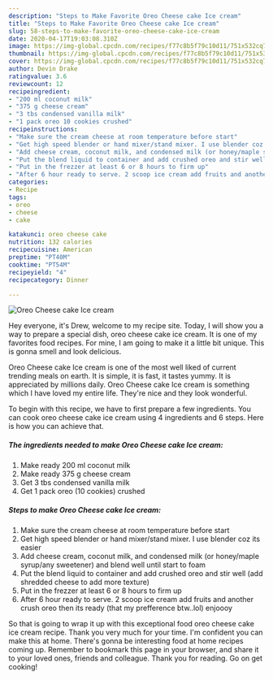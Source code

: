 ```yaml
---
description: "Steps to Make Favorite Oreo Cheese cake Ice cream"
title: "Steps to Make Favorite Oreo Cheese cake Ice cream"
slug: 58-steps-to-make-favorite-oreo-cheese-cake-ice-cream
date: 2020-04-17T19:03:08.310Z
image: https://img-global.cpcdn.com/recipes/f77c8b5f79c10d11/751x532cq70/oreo-cheese-cake-ice-cream-recipe-main-photo.jpg
thumbnail: https://img-global.cpcdn.com/recipes/f77c8b5f79c10d11/751x532cq70/oreo-cheese-cake-ice-cream-recipe-main-photo.jpg
cover: https://img-global.cpcdn.com/recipes/f77c8b5f79c10d11/751x532cq70/oreo-cheese-cake-ice-cream-recipe-main-photo.jpg
author: Devin Drake
ratingvalue: 3.6
reviewcount: 12
recipeingredient:
- "200 ml coconut milk"
- "375 g cheese cream"
- "3 tbs condensed vanilla milk"
- "1 pack oreo 10 cookies crushed"
recipeinstructions:
- "Make sure the cream cheese at room temperature before start"
- "Get high speed blender or hand mixer/stand mixer. I use blender coz its easier"
- "Add cheese cream, coconut milk, and condensed milk (or honey/maple syrup/any sweetener) and blend well until start to foam"
- "Put the blend liquid to container and add crushed oreo and stir well (add shredded cheese to add more texture)"
- "Put in the frezzer at least 6 or 8 hours to firm up"
- "After 6 hour ready to serve. 2 scoop ice cream add fruits and another crush oreo then its ready (that my prefference btw..lol) enjoooy"
categories:
- Recipe
tags:
- oreo
- cheese
- cake

katakunci: oreo cheese cake 
nutrition: 132 calories
recipecuisine: American
preptime: "PT40M"
cooktime: "PT54M"
recipeyield: "4"
recipecategory: Dinner

---
```



![Oreo Cheese cake Ice cream](https://img-global.cpcdn.com/recipes/f77c8b5f79c10d11/751x532cq70/oreo-cheese-cake-ice-cream-recipe-main-photo.jpg)

Hey everyone, it's Drew, welcome to my recipe site. Today, I will show you a way to prepare a special dish, oreo cheese cake ice cream. It is one of my favorites food recipes. For mine, I am going to make it a little bit unique. This is gonna smell and look delicious.

Oreo Cheese cake Ice cream is one of the most well liked of current trending meals on earth. It is simple, it is fast, it tastes yummy. It is appreciated by millions daily. Oreo Cheese cake Ice cream is something which I have loved my entire life. They're nice and they look wonderful.




To begin with this recipe, we have to first prepare a few ingredients. You can cook oreo cheese cake ice cream using 4 ingredients and 6 steps. Here is how you can achieve that.

<!--inarticleads1-->

##### The ingredients needed to make Oreo Cheese cake Ice cream:

1. Make ready 200 ml coconut milk
1. Make ready 375 g cheese cream
1. Get 3 tbs condensed vanilla milk
1. Get 1 pack oreo (10 cookies) crushed




<!--inarticleads2-->

##### Steps to make Oreo Cheese cake Ice cream:

1. Make sure the cream cheese at room temperature before start
1. Get high speed blender or hand mixer/stand mixer. I use blender coz its easier
1. Add cheese cream, coconut milk, and condensed milk (or honey/maple syrup/any sweetener) and blend well until start to foam
1. Put the blend liquid to container and add crushed oreo and stir well (add shredded cheese to add more texture)
1. Put in the frezzer at least 6 or 8 hours to firm up
1. After 6 hour ready to serve. 2 scoop ice cream add fruits and another crush oreo then its ready (that my prefference btw..lol) enjoooy




So that is going to wrap it up with this exceptional food oreo cheese cake ice cream recipe. Thank you very much for your time. I'm confident you can make this at home. There's gonna be interesting food at home recipes coming up. Remember to bookmark this page in your browser, and share it to your loved ones, friends and colleague. Thank you for reading. Go on get cooking!
